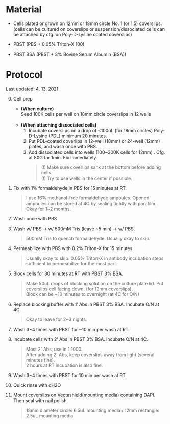 # Material 
  - Cells plated or grown on 12mm or 18mm circle No. 1 (or 1.5) coverslips. <br>(cells can be cultured on coverslips or suspension/dissociated cells can be attached by cfg. on Poly-D-Lysine coated coverslips)

  - PBST (PBS + 0.05% Triton-X 100)

  - PBST BSA (PBST + 3% Bovine Serum Albumin (BSA))

# Protocol 

Last updated: 4. 13. 2021

0. Cell prep
   - **(When culture)**<br>
     Seed 100K cells per well on 18mm circle coverslips in 12 wells<br><br>
   - **(When attaching dissociated cells)**<br>
     1) Incubate coverslips on a drop of <100uL (for 18mm circles) Poly-D-Lysine (PDL) minimum 20 minutes.<br>
     2) Put PDL-coated coverlips in 12-well (18mm) or 24-well (12mm) plates, and wash once with PBS.<br>
     3) Add dissociated cells into wells (100~300K cells for 12mm) . Cfg. at 80G for 1min. Fix immediately. 
        > (!) Make sure coverlips sank at the bottom before adding cells.<br>
        > (!) Try to use wells in the center if possible. 
     
1. Fix with 1% formaldehyde in PBS for 15 minutes at RT. 
   > I use 16% methanol-free formaldehyde ampoules. Opened ampoules can be stored at 4C by sealing tightly with parafilm. Okay for 1~2 months.
  
2. Wash once with PBS

3. Wash w/ PBS -> w/ 500mM Tris (leave ~5 min) -> w/ PBS.
   > 500mM Tris to quench formaldehyde. Usually okay to skip.  

4. Permeabilize with PBS with 0.2% Triton-X for 15 minutes.
   > Usually okay to skip. 0.05% Triton-X in antibody incubation steps sufficient to permeabilize for the most part. 

5. Block cells for 30 minutes at RT with PBST 3% BSA. 
   > Make 50uL drops of blocking solution on the culture plate lid. Put coverslips cell facing down. (for 12mm coverslips).<br>
   > Block can be ~10 minutes to overnight (at 4C for O/N)
 
6. Replace blocking buffer with 1’ Abs in PBST 3% BSA. Incubate O/N at 4C.
   > Okay to leave for 2~3 nights. 

7. Wash 3~4 times with PBST for ~10 min per wash at RT.

8. Incubate cells with 2’ Abs in PBST 3% BSA. Incubate O/N at 4C.
   > Most 2' Abs, use in 1:1000.<br>
   > After adding 2' Abs, keep coverslips away from light (several minutes fine).<br>
   > 2 hours at RT incubation is also fine. 

9. Wash 3~4 times with PBST for 10 min per wash at RT.
    
10. Quick rinse with dH2O
 
11. Mount coverslips on Vectashield(mounting media) containing DAPI. Then seal with nail polish.
    > 18mm diameter circle: 6.5uL mounting media / 12mm rectangle: 2.5uL mounting media 
